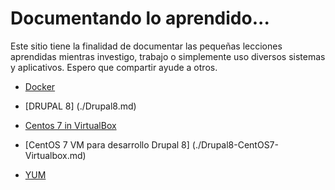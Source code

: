 # Documentando lo aprendido...

Este sitio tiene la finalidad de documentar las pequeñas lecciones aprendidas mientras investigo, trabajo o simplemente uso diversos sistemas y aplicativos. Espero que compartir ayude a otros.

* [Docker](./docker.md)
* [DRUPAL 8] (./Drupal8.md)
* [Centos 7 in VirtualBox](./CentOS7-VirtualBox.md)
* [CentOS 7 VM para desarrollo Drupal 8] (./Drupal8-CentOS7-Virtualbox.md)
* [YUM](./yum.md)

  ​
